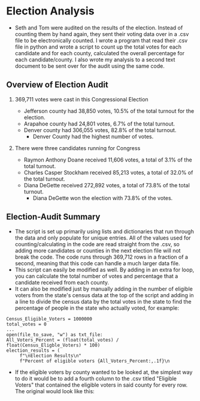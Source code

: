 # Election Analysis
- Seth and Tom were audited on the results of the election. Instead of counting them by hand again, they sent their voting data over in a .csv file to be electronically counted. I wrote a program that read their .csv file in python and wrote a script to count up the total votes for each candidate and for each county, calculated the overall percentage for each candidate/county. I also wrote my analysis to a second text document to be sent over for the audit using the same code.  


## Overview of Election Audit
1. 369,711 votes were cast in this Congressional Election
   - Jefferson county had 38,850 votes, 10.5% of the total turnout for the election.
   - Arapahoe county had 24,801 votes, 6.7% of the total turnout.
   - Denver county had 306,055 votes, 82.8% of the total turnout.
     - Denver County had the highest number of votes.


2. There were three candidates running for Congress
   - Raymon Anthony Doane received 11,606 votes, a total of 3.1% of the total turnout.
   - Charles Casper Stockham received 85,213 votes, a total of 32.0% of the total turnout.
   - Diana DeGette received 272,892 votes, a total of 73.8% of the total turnout.
     - Diana DeGette won the election with 73.8% of the votes.


## Election-Audit Summary
- The script is set up primarily using lists and dictionaries that run through the data and only populate for unique entries. All of the values used for counting/calculating in the code are read straight from the .csv, so adding more candidates or counties in the next election file will not break the code. The code runs through 369,712 rows in a fraction of a second, meaning that this code can handle a much larger data file.
- This script can easily be modified as well. By adding in an extra for loop, you can calculate the total number of votes and percentage that a candidate received from each county. 
- It can also be modified just by manually adding in the number of eligible voters from the state's census data at the top of the script and adding in a line to divide the census data by the total votes in the state to find the percentage of people in the state who actually voted, for example:
```
Census_Eligible_Voters = 1000000
total_votes = 0 
...
open(file_to_save, "w") as txt_file:
All_Voters_Percent = (float(total_votes) / float(Census_Eligble_Voters) * 100)
election_results = (
     f"\nElection Results\n"
     f"Percent of eligible voters {All_Voters_Percent:,.1f}\n
```

- If the eligible voters by county wanted to be looked at, the simplest way to do it would be to add a fourth column to the .csv titled "Eligible Voters" that contained the eligible voters in said county for every row. 
The original would look like this: 
